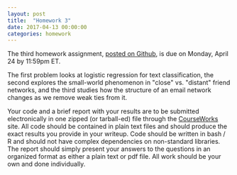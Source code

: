 ```yaml
---
layout: post
title:  "Homework 3"
date: 2017-04-13 00:00:00
categories: homework
---
```


The third homework assignment, [posted on Github](https://github.com/jhofman/msd2017/tree/master/homework/homework_3), is due on Monday, April 24 by 11:59pm ET.

The first problem looks at logistic regression for text classification, the second explores the small-world phenomenon in "close" vs. "distant" friend networks, and the third studies how the structure of an email network changes as we remove weak ties from it.

Your code and a brief report with your results are to be submitted electronically in one zipped (or tarball-ed) file through the [CourseWorks](https://courseworks2.columbia.edu/courses/sis_course_id:APMAE4990_001_2017_1) site.
All code should be contained in plain text files and should produce the exact results you provide in your writeup.
Code should be written in bash / R and should not have complex dependencies on non-standard libraries.
The report should simply present your answers to the questions in an organized format as either a plain text or pdf file.
All work should be your own and done individually.
